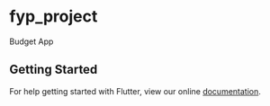 # fyp_project

Budget App

## Getting Started

For help getting started with Flutter, view our online
[documentation](https://flutter.io/).
